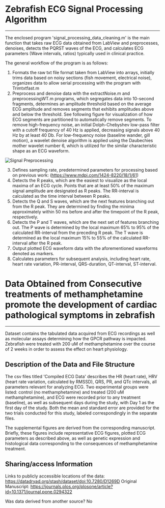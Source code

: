 # Zebrafish ECG Signal Processing Algorithm
---

The enclosed program 'signal_processing_data_cleaning.m' is the main function that takes raw ECG data obtained from LabView and preprocesses, denoises, detects the PQRST waves of the ECG, and calculates ECG parameters (Wave intervals, ratios) typically used in clinical practice. 

The general workflow of the program is as follows:
1. Formats the raw txt file format taken from LabView into arrays, initially trims data based on noisy sections (fish movement, electrical noise), organizes data to allow serial processing with the program with Trimtxtfast.m
2. Preprocess and denoise data with the extractNoise.m and preprocessingWT.m programs, which segregates data into 10-second fragments, determines an amplitude threshold based on the average ECG amplitude and removes segments that exhibits amplitudes above and below the threshold. See following figure for visualization of how ECG segments are partitioned to automatically remove segments. To remove high-frequency noise, an initial Dolph-Chebyshev low-pass filter with a cutoff frequency of 40 Hz is applied, decreasing signals above 40 Hz by at least 40 Db. For low-frequency noise (baseline wander, gill motion), a wavelet denoise algorithm is applied using the Daubechies mother wavelet number 6, which is utilized for the similar characteristic shape as an ECG waveform.

![Signal Preprocessing](https://ieeexplore.ieee.org/mediastore_new/IEEE/content/media/7361/8706548/8636511/le3-2897789-large.gif)

3. Defines sampling rate, predetermined parameters for processing based on previous work: (https://www.mdpi.com/1424-8220/18/1/61)
4. Detects the R peaks, which are the easiest to visualize as the local maxima of an ECG cycle. Points that are at least 50% of the maximum signal amplitude are designated as R peaks. The RR-interval is calculated as the time interval between R peaks.
5. Detects the Q and S waves, which are the next features branching out from the R peak. They are determined by finding the minima approximately within 50 ms before and after the timepoint of the R peak, respectively.
6. Detects the P and T waves, which are the next set of features branching out. The P wave is determined by the local maximum 65% to 95% of the calculated RR-interval from the preceding R peak. The T wave is determined as the local maximum 15% to 55% of the calculated RR-interval after the R peak.
7. Output plotted ECG waveform data with the aforementioned waveforms denoted as markers.
8. Calculates parameters for subsequent analysis, including heart rate, heart rate variation, PR-interval, QRS-duration, QT-interval, ST-interval.

# Data Obtained from Consecutive treatments of methamphetamine promote the development of cardiac pathological symptoms in zebrafish
---

Dataset contains the tabulated data acquired from ECG recordings as well as molecular assays determining how the GPCR pathway is impacted. Zebrafish were treated with 200 uM of methamphetamine over the course of 2 weeks in order to assess the effect on heart physiology.


## Description of the Data and File Structure

The csv files titled 'Compiled ECG Data' describes the HR (heart rate), HRV (heart rate variation, calculated by RMSSD), QRS, PR, and QTc intervals, all parameters relevant for analyzing ECG. Two experimental groups were listed: control (no methamphetamine) and treated (200 uM methamphetamine), and ECG were recorded prior to any treatment (baseline), as well as subsequent days during the study, with Day 1 as the first day of the study. Both the mean and standard error are provided for the two trials conducted for this study, labeled correspondingly in the separate files. 

The supplemental figures are derived from the corresponding manuscript. Briefly, these figures include representative ECG figures, plotted ECG parameters as described above, as well as genetic expression and histological data corresponding to the consequences of methamphetamine treatment.






## Sharing/access Information

Links to publicly accessible locations of the data: https://datadryad.org/stash/dataset/doi:10.7280/D1269D
Original Manuscript: https://journals.plos.org/plosone/article?id=10.1371/journal.pone.0294322

Was data derived from another source?
No
